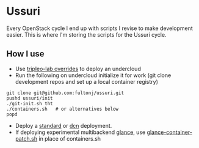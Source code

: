 # Ussuri

Every OpenStack cycle I end up with scripts I revise to make
development easier. This is where I'm storing the scripts for the
Ussuri cycle.

## How I use

- Use [tripleo-lab overrides](tripleo-lab) to deploy an undercloud
- Run the following on undercloud initialize it for work (git clone
  development repos and set up a local container registry)
```
git clone git@github.com:fultonj/ussuri.git
pushd ussuri/init
./git-init.sh tht
./containers.sh   # or alternatives below
popd
```
- Deploy a [standard](standard) or [dcn](dcn) deployment.
- If deploying experimental multibackend [glance](glance), use
  [glance-container-patch.sh](ussuri/glance/patch_glance/glance-container-patch.sh)
  in place of containers.sh
